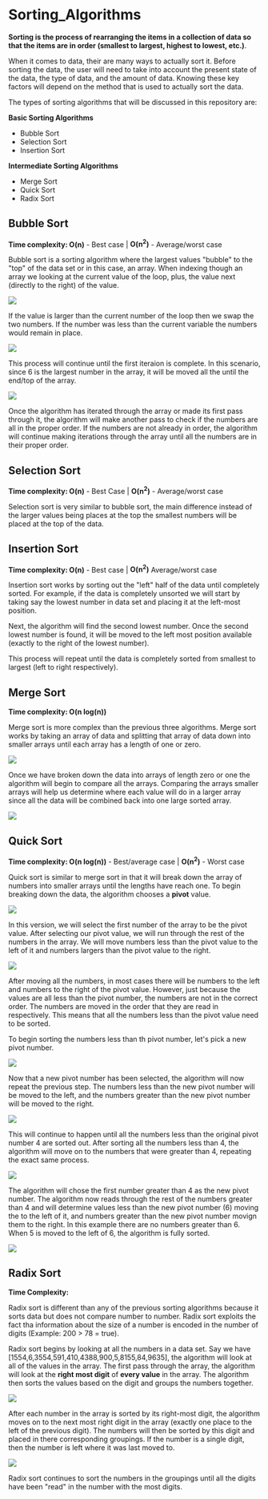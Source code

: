 # Sorting_Algorithms

**Sorting is the process of rearranging the items in a collection of data so that the items are in order (smallest to largest, highest to lowest, etc.)**.

When it comes to data, their are many ways to actually sort it. Before sorting the data, the user will need to take into account the present state of the data, the type of data, and the amount of data. Knowing these key factors will depend on the method that is used to actually sort the data.

The types of sorting algorithms that will be discussed in this repository are:

**Basic Sorting Algorithms**
- Bubble Sort
- Selection Sort
- Insertion Sort

**Intermediate Sorting Algorithms**
- Merge Sort
- Quick Sort
- Radix Sort

## Bubble Sort

**Time complexity: O(n)** - Best case | **O(n<sup>2</sup>)** - Average/worst case

Bubble sort is a sorting algorithm where the largest values "bubble" to the "top" of the data set or in this case, an array. When indexing though an array we looking at the current value of the loop, plus, the value next (directly to the right) of the value.

![](images/bubble_sort_one.png)

If the value is larger than the current number of the loop then we swap the two numbers. If the number was less than the current variable the numbers would remain in place.

![](images/bubble_sort_two.png)

This process will continue until the first iteraion is complete. In this scenario, since 6 is the largest number in the array, it will be moved all the until the end/top of the array.

![](images/bubble_sort_three.png)

Once the algorithm has iterated through the array or made its first pass through it, the algorithm will make another pass to check if the numbers are all in the proper order. If the numbers are not already in order, the algorithm will continue making iterations through the array until all the numbers are in their proper order.

## Selection Sort

**Time complexity: O(n)** - Best Case | **O(n<sup>2</sup>)** - Average/worst case

Selection sort is very similar to bubble sort, the main difference instead of the larger values being places at the top the smallest numbers will be placed at the top of the data.

## Insertion Sort

**Time complexity: O(n)** - Best case | **O(n<sup>2</sup>)** Average/worst case

Insertion sort works by sorting out the "left" half of the data until completely sorted. For example, if the data is completely unsorted we will start by taking say the lowest number in data set and placing it at the left-most position.

Next, the algorithm will find the second lowest number. Once the second lowest number is found, it will be moved to the left most position available (exactly to the right of the lowest number).

This process will repeat until the data is completely sorted from smallest to largest (left to right respectively).

## Merge Sort

**Time complexity: O(n log(n))**

Merge sort is more complex than the previous three algorithms. Merge sort works by taking an array of data and splitting that array of data down into smaller arrays until each array has a length of one or zero.

![](images/merge_sort_one.png)

Once we have broken down the data into arrays of length zero or one the algorithm will begin to compare all the arrays. Comparing the arrays smaller arrays will help us determine where each value will do in a larger array since all the data will be combined back into one large sorted array.

![](images/merge_sort_two.png)

## Quick Sort

**Time complexity: O(n log(n))** - Best/average case | **O(n<sup>2</sup>)** - Worst case

Quick sort is similar to merge sort in that it will break down the array of numbers into smaller arrays until the lengths have reach one. To begin breaking down the data, the algorithm chooses a **pivot** value.

![](images/quick_sort_one.png)

In this version, we will select the first number of the array to be the pivot value. After selecting our pivot value, we will run through the rest of the numbers in the array. We will move numbers less than the pivot value to the left of it and numbers largers than the pivot value to the right.

![](images/quick_sort_two.png)

After moving all the numbers, in most cases there will be numbers to the left and numbers to the right of the pivot value. However, just because the values are all less than the pivot number, the numbers are not in the correct order. The numbers are moved in the order that they are read in respectively. This means that all the numbers less than the pivot value need to be sorted.

To begin sorting the numbers less than th pivot number, let's pick a new pivot number.

![](images/quick_sort_three.png)

Now that a new pivot number has been selected, the algorithm will now repeat the previous step. The numbers less than the new pivot number will be moved to the left, and the numbers greater than the new pivot number will be moved to the right.

![](images/quick_sort_four.png)

This will continue to happen until all the numbers less than the original pivot number 4 are sorted out. After sorting all the numbers less than 4, the algorithm will move on to the numbers that were greater than 4, repeating the exact same process.

![](images/quick_sort_five.png)

The algorithm will chose the first number greater than 4 as the new pivot number. The algorithm now reads through the rest of the numbers greater than 4 and will determine values less than the new pivot number (6) moving the to the left of it, and numbers greater than the new pivot number movign them to the right. In this example there are no numbers greater than 6. When 5 is moved to the left of 6, the algorithm is fully sorted.

![](images/quick_sort_six.png)

## Radix Sort

**Time Complexity:**

Radix sort is different than any of the previous sorting algorithms because it sorts data but does not compare number to number. Radix sort exploits the fact tha information about the size of a number is encoded in the number of digits (Example: 200 > 78 = true).

Radix sort begins by looking at all the numbers in a data set. Say we have [1554,6,3554,591,410,4388,900,5,8155,84,9635], the algorithm will look at all of the values in the array. The first pass through the array, the algorithm will look at the **right most digit** of **every value** in the array. The algorithm then sorts the values based on the digit and groups the numbers together.

![](images/radix_sort_one.png)

After each number in the array is sorted by its right-most digit, the algorithm moves on to the next most right digit in the array (exactly one place to the left of the previous digit). The numbers will then be sorted by this digit and placed in there corresponding groupings. If the number is a single digit, then the number is left where it was last moved to.

![](images/radix_sort_two.png)

Radix sort continues to sort the numbers in the groupings until all the digits have been "read" in the number with the most digits.